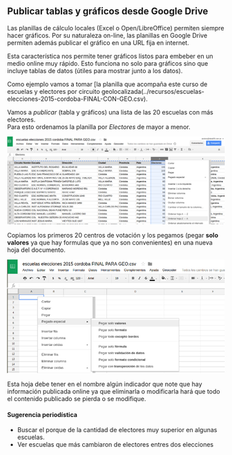 ## Publicar tablas y gráficos desde Google Drive

Las planillas de cálculo locales (Excel o Open/LibreOffice) permiten siempre hacer gráficos. Por su naturaleza on-line, las planillas en Google Drive permiten además publicar el gráfico en una URL fija en internet.  

Esta característica nos permite tener gráficos listos para embeber en un medio online muy rápido. Esto funciona no solo para gráficos sino que incluye tablas de datos (útiles para mostrar junto a los datos).  

Como ejemplo vamos a tomar [la planilla que acompaña este curso de escuelas y electores por circuito geolocalizada(../recursos/escuelas-elecciones-2015-cordoba-FINAL-CON-GEO.csv).   

Vamos a _publicar_ (tabla y gráficos) una lista de las 20 escuelas con más electores.  
Para esto ordenamos la planilla por _Electores_ de mayor a menor.  

![ord](../img/ordenando.png)

Copiamos los primeros 20 centros de votación y los pegamos (pegar **solo valores** ya que hay formulas que ya no son convenientes) en una nueva hoja del documento.  

![pegar-como-valores](../img/pegar-como-valores.png)


Esta hoja debe tener en el nombre algún indicador que note que hay información publicada online ya que eliminarla o modificarla hará que todo el contenido publicado se pierda o se modifique.  




#### Sugerencia periodística 
 - Buscar el porque de la cantidad de electores muy superior en algunas escuelas.
 - Ver escuelas que más cambiaron de electores entres dos elecciones